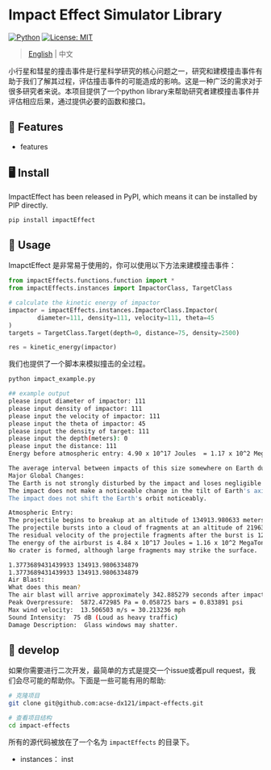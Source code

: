 # Impact Effect Simulator Library

[![Python](https://img.shields.io/pypi/pyversions/tensorflow.svg?style=plastic)](https://badge.fury.io/py/tensorflow)
[![License: MIT](https://img.shields.io/badge/License-MIT-yellow.svg)](https://opensource.org/licenses/MIT) 

> [English](../README.md) | 中文

小行星和彗星的撞击事件是行星科学研究的核心问题之一，研究和建模撞击事件有助于我们了解其过程，评估撞击事件的可能造成的影响。这是一种广泛的需求对于很多研究者来说。本项目提供了一个python library来帮助研究者建模撞击事件并评估相应后果，通过提供必要的函数和接口。


## 🍞 Features

- features


##  🖥 Install

ImpactEffect has been released in PyPI, which means it can be installed by PIP directly.

```python
pip install impactEffect
```

##  🚩 Usage

ImapctEffect 是非常易于使用的，你可以使用以下方法来建模撞击事件：

```python
from impactEffects.functions.function import *
from impactEffects.instances import ImpactorClass, TargetClass

# calculate the kinetic energy of impactor
impactor = impactEffects.instances.ImpactorClass.Impactor(
        diameter=111, density=111, velocity=111, theta=45
)
targets = TargetClass.Target(depth=0, distance=75, density=2500)

res = kinetic_energy(impactor)

```

我们也提供了一个脚本来模拟撞击的全过程。

```bash
python impact_example.py

## example output
please input diameter of impactor: 111
please input density of impactor: 111
please input the velocity of impactor: 111
please input the theta of impactor: 45
please input the density of target: 111
please input the depth(meters): 0
please input the distance: 111
Energy before atmospheric entry: 4.90 x 10^17 Joules  = 1.17 x 10^2 MegaTons TNT

The average interval between impacts of this size somewhere on Earth during the last 4 billion years is 4.3 x 10^3years.
Major Global Changes:
The Earth is not strongly disturbed by the impact and loses negligible mass.
The impact does not make a noticeable change in the tilt of Earth's axis (< 5 hundreths of a degree).
The impact does not shift the Earth's orbit noticeably.

Atmospheric Entry:
The projectile begins to breakup at an altitude of 134913.980633 meters = 442517.856478 ft
The projectile bursts into a cloud of fragments at an altitude of 21963.771219 meters = 72041.169599 ft
The residual velocity of the projectile fragments after the burst is 12.175785 km/s = 7.561162 miles/s
The energy of the airburst is 4.84 x 10^17 Joules = 1.16 x 10^2 MegaTons.
No crater is formed, although large fragments may strike the surface.

1.3773689431439933 134913.9806334879
1.3773689431439933 134913.9806334879
Air Blast:
What does this mean?
The air blast will arrive approximately 342.885279 seconds after impact.
Peak Overpressure:  5872.472985 Pa = 0.058725 bars = 0.833891 psi
Max wind velocity:  13.506503 m/s = 30.213236 mph
Sound Intensity:  75 dB (Loud as heavy traffic)
Damage Description:  Glass windows may shatter.

```

##  🍕 develop

如果你需要进行二次开发，最简单的方式是提交一个issue或者pull request，我们会尽可能的帮助你。下面是一些可能有用的帮助:

```bash
# 克隆项目
git clone git@github.com:acse-dx121/impact-effects.git

# 查看项目结构
cd impact-effects
```

所有的源代码被放在了一个名为 `impactEffects` 的目录下。
- instances： inst

```bash


